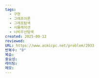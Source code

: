 ```yaml
---
tags:
  - 구현
  - 그래프이론
  - 그래프탐색
  - 시뮬레이션
  - 너비우선탐색
created: 2025-09-12
reviewed:
URL: https://www.acmicpc.net/problem/2933
반복수: "0"
복습:
중요성:
레이팅:
메모:
---
```

